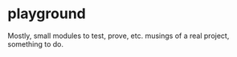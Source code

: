 # playground

Mostly, small modules to test, prove, etc. musings of a real project, something to do.

